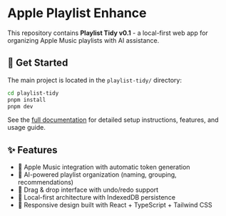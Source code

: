 # Apple Playlist Enhance

This repository contains **Playlist Tidy v0.1** - a local-first web app for organizing Apple Music playlists with AI assistance.

## 🚀 Get Started

The main project is located in the `playlist-tidy/` directory:

```bash
cd playlist-tidy
pnpm install
pnpm dev
```

See the [full documentation](./playlist-tidy/README.md) for detailed setup instructions, features, and usage guide.

## ✨ Features

- 🎵 Apple Music integration with automatic token generation
- 🤖 AI-powered playlist organization (naming, grouping, recommendations)
- 🎯 Drag & drop interface with undo/redo support
- 💾 Local-first architecture with IndexedDB persistence
- 📱 Responsive design built with React + TypeScript + Tailwind CSS 
